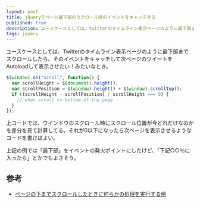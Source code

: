 ```yaml
---
layout: post
title: jQueryでページ最下部のスクロール時のイベントをキャッチする
published: true
description: ユースケースとしては、twitterのタイムライン表示ページのように最下部までスクロールしたら、そのイベントをキャッチして次ページのツイートを表示させたい！みたいなとき。jQueryでページ最下部のスクロール時のイベントをキャッチする。
tags: jquery
---
```


ユースケースとしては、Twitterのタイムライン表示ページのように最下部までスクロールしたら、そのイベントをキャッチして次ページのツイートをAutoloadして表示させたい！みたいなとき。

```js
$(window).on("scroll", function() {
  var scrollHeight = $(document).height();
  var scrollPosition = $(window).height() + $(window).scrollTop();
  if ((scrollHeight - scrollPosition) / scrollHeight === 0) {
    // when scroll to bottom of the page
  }
});
```

上コードでは、ウインドウのスクロール時にスクロール位置が今どれだけなのかを差分を見て計算してる。それが0以下になったら次ページを表示させるようなコードを書けばよい。

上記の例では「最下部」をイベントの発火ポイントにしたけど、「下記○○％に入ったら」とかでもよさそう。

参考
---
- [ページの下までスクロールしたときに何らかの処理を実行する例](http://www.softel.co.jp/blogs/jquery/archives/742)
